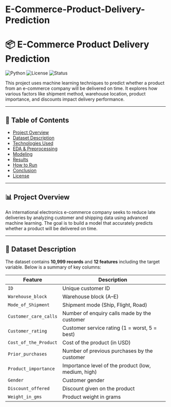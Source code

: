 # E-Commerce-Product-Delivery-Prediction
# 📦 E-Commerce Product Delivery Prediction

![Python](https://img.shields.io/badge/Python-3.8+-blue.svg)
![License](https://img.shields.io/badge/license-MIT-green.svg)
![Status](https://img.shields.io/badge/status-Completed-brightgreen)

This project uses machine learning techniques to predict whether a product from an e-commerce company will be delivered on time. It explores how various factors like shipment method, warehouse location, product importance, and discounts impact delivery performance.

---

## 📌 Table of Contents

- [Project Overview](#project-overview)
- [Dataset Description](#dataset-description)
- [Technologies Used](#technologies-used)
- [EDA & Preprocessing](#eda--preprocessing)
- [Modeling](#modeling)
- [Results](#results)
- [How to Run](#how-to-run)
- [Conclusion](#conclusion)
- [License](#license)

---

## 📊 Project Overview

An international electronics e-commerce company seeks to reduce late deliveries by analyzing customer and shipping data using advanced machine learning. The goal is to build a model that accurately predicts whether a product will be delivered on time.

---

## 📁 Dataset Description

The dataset contains **10,999 records** and **12 features** including the target variable. Below is a summary of key columns:

| Feature                 | Description                                                                 |
|-------------------------|-----------------------------------------------------------------------------|
| `ID`                   | Unique customer ID                                                          |
| `Warehouse_block`      | Warehouse block (A–E)                                                       |
| `Mode_of_Shipment`     | Shipment mode (Ship, Flight, Road)                                          |
| `Customer_care_calls`  | Number of enquiry calls made by the customer                                |
| `Customer_rating`      | Customer service rating (1 = worst, 5 = best)                               |
| `Cost_of_the_Product`  | Cost of the product (in USD)                                                |
| `Prior_purchases`      | Number of previous purchases by the customer                               |
| `Product_importance`   | Importance level of the product (low, medium, high)                         |
| `Gender`               | Customer gender                                                             |
| `Discount_offered`     | Discount given on the product                                               |
| `Weight_in_gms`        | Product weight in grams
